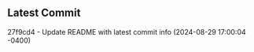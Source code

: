 
## Latest Commit
27f9cd4 - Update README with latest commit info (2024-08-29 17:00:04 -0400) <Yunxi-Zhou>
